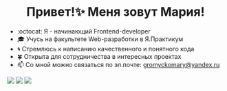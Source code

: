 <h1 align="center">Привет!✨ Меня зовут Мария!
 </h1>


<!--
**MariaGrom/MariaGrom** is a ✨ _special_ ✨ repository because its `README.md` (this file) appears on your GitHub profile.


Here are some ideas to get you started: -->

- :octocat: Я - начинающий Frontend-developer
- 🎓 Учусь на факультете Web-разработки в Я.Практикум
- 🌀 Стремлюсь к написанию качественного и понятного кода 
- 🍀 Открыта для сотрудничества в интересных проектах
- 📫 Со мной можно связаться по эл.почте: gromyckomary@yandex.ru 


![](https://github-profile-summary-cards.vercel.app/api/cards/repos-per-language?username=mariagrom&theme=vue)
![](https://github-profile-summary-cards.vercel.app/api/cards/most-commit-language?username=mariagrom&theme=vue)
![](https://github-profile-summary-cards.vercel.app/api/cards/profile-details?username=mariagrom&theme=vue)
